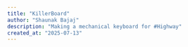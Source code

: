 ```yaml
---
title: "KillerBoard"
author: "Shaunak Bajaj"
description: "Making a mechanical keyboard for #Highway"
created_at: "2025-07-13"
---
```

